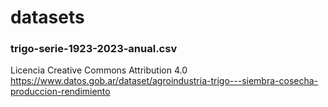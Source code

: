 # datasets

### trigo-serie-1923-2023-anual.csv
Licencia
Creative Commons Attribution 4.0
https://www.datos.gob.ar/dataset/agroindustria-trigo---siembra-cosecha-produccion-rendimiento
